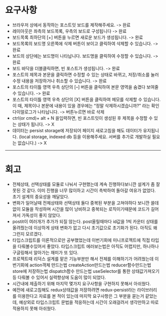 # 요구사항
* 브라우저 상에서 동작하는 포스트잇 보드를 제작해주세요. -> 완료
* 레이아웃은 좌측의 보드목록, 우측의 보드로 구성됩니다 -> 완료
* 보드목록 최하단의 [+] 버튼을 누르면 새로운 보드가 생성됩니다. -> 완료
* 보드목록의 보드명 오른쪽에 삭제 버튼이 보이고 클릭하여 삭제할 수 있습니다. -> 완료
* 보드의 상단에는 보드명이 나타납니다. 보드명을 클릭하여 수정할 수 있습니다. -> 완료
* 보드 바닥을 더블클릭하면, 빈 포스트가 생성됩니다. -> 완료
* 포스트의 제목과 본문을 클릭하면 수정할 수 있는 상태로 바뀌고, 저장/취소를 눌러 수정 내용을 저장하거나 취소할 수 있습니다. -> 완료
* 포스트의 타이틀 영역 우측 상단의 [–] 버튼을 클릭하여 본문 영역을 숨겼다 보여줄 수 있습니다. -> 완료
* 포스트의 타이틀 영역 우측 상단의 [X] 버튼을 클릭하여 메모를 삭제할 수 있습니다. 이 때, 제목이나 본문에 내용이 있을 경우에는 “정말 삭제하시겠습니까?” 라는 확인 다이얼로그가 나타납니다. -> 버튼누르면 바로 삭제
* ctrl(or cmd)+ alt + N 을입력하면, 빈 포스트잇이 생성된 후 제목을 수정할 수 있는 상태가 됩니다. -> X
* 데이터는 persist storage에 저장되어 페이지 새로고침을 해도 데이터가 유지됩니다. (local storage, indexed db 등을 이용해주세요. 서버를 추가로 개발하실 필요는 없습니다.) -> X
---
# 회고
* 전체상태, 선택상태를 모듈로 나눠서 구현했는데 계속 진행하다보니깐 설계가 좀 잘못된 것 같다. 이미 진행을 너무 많이하고 시간이 촉박하여 돌아갈 여유가 없었다. 초기 설계의 중요성을 깨달았다. 
* 변화가 일어날때 전체상태와 선택상태 둘다 중복된 부분을 고쳐야하다 보니깐 쓸데없이 모듈을 작성하며 시간을 많이 낭비하고 중복되는 로직이기때문에 코드가 길어져서 가독성이 좋지 않았다.
* postit이 여러개가 추가가 되질 않는다. post올릴때마다 id값을 1씩 카운터 상태를 올려줬는데 이상하게 상태 변화가 없고 다시 초기값으로 초기화가 된다. 아직도 왜그런지 모르겠다.
* 타입스크립트를 이론적으로만 공부했었는데 이번기회에 미니프로젝트에 직접 타입을 다뤄볼수있어서 좋았다. 타입스크립트 에러보는법은 아직도 어렵지만, 하나하나 구글링해서 알아가는 재미가 또 있다.
* 프로젝트때 리덕스 설계를 맡은 기능부분만 해서 전체를 이해하기가 어려웠는데 이번기회에 action객체 만드는법 createAction만드는법 reducer함수만드는법 store에 저장하는법 dispatch함수 만드는법 useSelector를 통한 상태값가져오기 등 다뤄볼 수 있어서 실력향상에 도움이 많이 되었다.
* 시간내에 제출하기 위해 마지막 몇가지 요구사항을 구현하지 못해서 아쉬웠다.
* 예전에 새로고침해도 redux상태값을 저장하려면 redux-persist라는 라이브러리를 이용한다고 자료를 본 적이 있는데 마지막 요구사항은 그 부분을 묻는거 같았는데, 예상외로 타입스크립트 문법을 적응하는데 시간이 오래걸려서 생각만하고 따로 적용하지 못해 아쉬웠다. 
